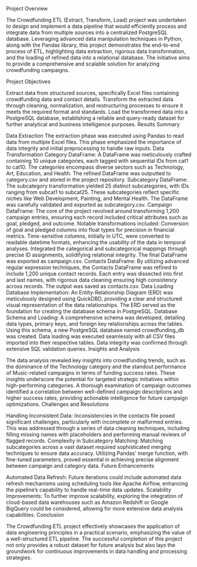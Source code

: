 Project Overview

The Crowdfunding ETL (Extract, Transform, Load) project was undertaken to design and implement a data pipeline that would efficiently process and integrate data from multiple sources into a centralized PostgreSQL database. Leveraging advanced data manipulation techniques in Python, along with the Pandas library, this project demonstrates the end-to-end process of ETL, highlighting data extraction, rigorous data transformation, and the loading of refined data into a relational database. The initiative aims to provide a comprehensive and scalable solution for analyzing crowdfunding campaigns.

Project Objectives

Extract data from structured sources, specifically Excel files containing crowdfunding data and contact details.
Transform the extracted data through cleaning, normalization, and restructuring processes to ensure it meets the required format and standards.
Load the transformed data into a PostgreSQL database, establishing a reliable and query-ready dataset for further analytical and business intelligence purposes.
Results Summary

Data Extraction
The extraction phase was executed using Pandas to read data from multiple Excel files. This phase emphasized the importance of data integrity and initial preprocessing to handle raw inputs.
Data Transformation
Category DataFrame: A DataFrame was meticulously crafted containing 10 unique categories, each tagged with sequential IDs from cat1 to cat10. The categories encompass diverse sectors such as Technology, Art, Education, and Health. The refined DataFrame was outputted to category.csv and stored in the project repository.
Subcategory DataFrame: The subcategory transformation yielded 25 distinct subcategories, with IDs ranging from subcat1 to subcat25. These subcategories reflect specific niches like Web Development, Painting, and Mental Health. The DataFrame was carefully validated and exported as subcategory.csv.
Campaign DataFrame: The core of the project revolved around transforming 1,200 campaign entries, ensuring each record included critical attributes such as goal, pledged, and outcome. Notable transformations included:
Conversion of goal and pledged columns into float types for precision in financial metrics.
Time-sensitive columns, initially in UTC, were converted to readable datetime formats, enhancing the usability of the data in temporal analyses.
Integrated the categorical and subcategorical mappings through precise ID assignments, solidifying relational integrity. The final DataFrame was exported as campaign.csv.
Contacts DataFrame: By utilizing advanced regular expression techniques, the Contacts DataFrame was refined to include 1,200 unique contact records. Each entry was dissected into first and last names, with rigorous data cleaning ensuring high consistency across records. The output was saved as contacts.csv.
Data Loading
Database Implementation: An Entity-Relationship Diagram (ERD) was meticulously designed using QuickDBD, providing a clear and structured visual representation of the data relationships. The ERD served as the foundation for creating the database schema in PostgreSQL.
Database Schema and Loading: A comprehensive schema was developed, detailing data types, primary keys, and foreign key relationships across the tables. Using this schema, a new PostgreSQL database named crowdfunding_db was created. Data loading was executed seamlessly with all CSV files imported into their respective tables. Data integrity was confirmed through extensive SQL validation queries.
Insights and Analysis

The data analysis revealed key insights into crowdfunding trends, such as the dominance of the Technology category and the standout performance of Music-related campaigns in terms of funding success rates. These insights underscore the potential for targeted strategic initiatives within high-performing categories.
A thorough examination of campaign outcomes identified a correlation between well-defined campaign descriptions and higher success rates, providing actionable intelligence for future campaign optimizations.
Challenges and Resolutions

Handling Inconsistent Data: Inconsistencies in the contacts file posed significant challenges, particularly with incomplete or malformed entries. This was addressed through a series of data cleaning techniques, including filling missing names with placeholders and performing manual reviews of flagged records.
Complexity in Subcategory Matching: Matching subcategories across a vast dataset required sophisticated merging techniques to ensure data accuracy. Utilizing Pandas' merge function, with fine-tuned parameters, proved essential in achieving precise alignment between campaign and category data.
Future Enhancements

Automated Data Refresh: Future iterations could include automated data refresh mechanisms using scheduling tools like Apache Airflow, enhancing the pipeline’s capability to handle real-time data updates.
Scalability Improvements: To further improve scalability, exploring the integration of cloud-based data warehouses such as Amazon Redshift or Google BigQuery could be considered, allowing for more extensive data analysis capabilities.
Conclusion

The Crowdfunding ETL project effectively showcases the application of data engineering principles in a practical scenario, emphasizing the value of a well-structured ETL pipeline. The successful completion of this project not only provides a robust dataset for future analysis but also lays the groundwork for continuous improvements in data handling and processing strategies.
